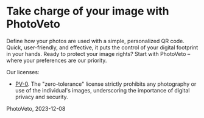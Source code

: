 Take charge of your image with PhotoVeto
===

Define how your photos are used with a simple, personalized QR code. 
Quick, user-friendly, and effective, it puts the control of your digital footprint in your hands. 
Ready to protect your image rights? Start with PhotoVeto – where your preferences are our priority.

Our licenses:

*   [PV-0][0].
    The "zero-tolerance" license strictly prohibits any photography or use of the individual's images, 
    underscoring the importance of digital privacy and security.

[0]: ./0



PhotoVeto, 2023-12-08
